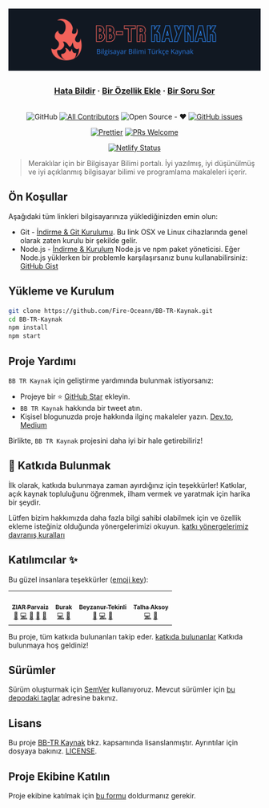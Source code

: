 <h1 align="center">
  <a href="https://bb-tr-kaynak.netlify.app/"><img src="./static/img/slash-introducing.png" alt="Bilgisayar Bilimi Türkçe Kaynak"></a>
</h1>

<h3 align="center">
  <a href="https://github.com/Fire-Oceann/BB-TR-Kaynak/issues/new?assignees=&labels=bug&template=bug_report.yml&title=">Hata Bildir</a>
  <span> · </span>
  <a href="https://github.com/Fire-Oceann/BB-TR-Kaynak/issues/new?assignees=&labels=feature+request&template=feature_request.yml&title=">Bir Özellik Ekle</a>
  <span> · </span>
  <a href="https://github.com/Fire-Oceann/BB-TR-Kaynak/discussions">Bir Soru Sor</a>
</h3>

<div align="center">
<br />
<a herf="./LICENSE"><img alt="GitHub" src="https://img.shields.io/github/license/Fire-Oceann/BB-TR-Kaynak?style=for-the-badge"/></a>
<!-- ALL-CONTRIBUTORS-BADGE:START - Do not remove or modify this section -->
<a href="https://img.shields.io/badge/all_contributors-0-orange.svg?style=for-the-badge"><img alt="All Contributors" src="https://img.shields.io/badge/all_contributors-4-orange.svg?style=for-the-badge"/></a>
<!-- ALL-CONTRIBUTORS-BADGE:END -->
<a herf=".URL_"><img alt="Open Source - ❤️" src="https://img.shields.io/badge/Open_Source-❤️-00d59b?style=for-the-badge"/></a>
<a href="https://github.com/Fire-Oceann/BB-TR-Kaynak/issues"><img alt="GitHub issues" src="https://img.shields.io/github/issues-raw/Fire-Oceann/BB-TR-Kaynak?color=%23F2625A&style=for-the-badge"/></a>

<a href="https://prettier.io/"><img src="https://img.shields.io/badge/code%20style-prettier-%23d971de?style=for-the-badge" alt="Prettier" /></a>
<a href="https://github.com/Fire-Oceann/BB-TR-Kaynak/pulls"><img src="https://img.shields.io/badge/PRs-welcome-brightgreen.svg?style=for-the-badge" alt="PRs Welcome" /></a>

[![Netlify Status](https://api.netlify.com/api/v1/badges/2ee8c37e-6b55-44b0-b0e5-ec6663e7ddca/deploy-status)](https://app.netlify.com/sites/bb-tr-kaynak/deploys)

</div>

> Meraklılar için bir Bilgisayar Bilimi portalı. İyi yazılmış, iyi düşünülmüş ve iyi açıklanmış bilgisayar bilimi ve programlama makaleleri içerir.

## Ön Koşullar

Aşağıdaki tüm linkleri bilgisayarınıza yüklediğinizden emin olun:

- Git - [İndirme & Git Kurulumu](https://git-scm.com/downloads). Bu link OSX ve Linux cihazlarında genel olarak zaten kurulu bir şekilde gelir.
- Node.js - [İndirme & Kurulum](https://nodejs.org/en/download/) Node.js ve npm paket yöneticisi. Eğer Node.js yüklerken bir problemle karşılaşırsanız bunu kullanabilirsiniz: [GitHub Gist](https://gist.github.com/isaacs/579814)

## Yükleme ve Kurulum

```bash
git clone https://github.com/Fire-Oceann/BB-TR-Kaynak.git
cd BB-TR-Kaynak
npm install
npm start
```

## Proje Yardımı

`BB TR Kaynak` için geliştirme yardımında bulunmak istiyorsanız:

- Projeye bir ⭐️ [GitHub Star](https://github.com/Fire-Oceann/BB-TR-Kaynak) ekleyin.
- `BB TR Kaynak` hakkında bir tweet atın.
- Kişisel blogunuzda proje hakkında ilginç makaleler yazın. [Dev.to](https://dev.to/), [Medium](https://medium.com/)

Birlikte, `BB TR Kaynak` projesini daha iyi bir hale getirebiliriz!

## 🤝 Katkıda Bulunmak

İlk olarak, katkıda bulunmaya zaman ayırdığınız için teşekkürler! Katkılar, açık kaynak topluluğunu öğrenmek, ilham vermek ve yaratmak için harika bir şeydir.

Lütfen bizim hakkımızda daha fazla bilgi sahibi olabilmek için ve özellik ekleme isteğiniz olduğunda yönergelerimizi okuyun. [katkı yönergelerimiz](CONTRIBUTING.md) [davranış kuralları](CODE_OF_CONDUCT.md)

## Katılımcılar ✨

Bu güzel insanlara teşekkürler ([emoji key](https://allcontributors.org/docs/en/emoji-key)):

<!-- ALL-CONTRIBUTORS-LIST:START - Do not remove or modify this section -->
<!-- prettier-ignore-start -->
<!-- markdownlint-disable -->

<table>
  <tr>
    <td align="center"><a href="https://github.com/ziarparvaiz"><img src="https://avatars.githubusercontent.com/u/50423368?v=4?s=100" width="100px;" alt=""/><br /><sub><b>ZIAR Parvaiz</b></sub></a><br /><a href="https://github.com/Fire-Oceann/BB-TR-Kaynak/issues?q=author%3Aziarparvaiz" title="Bug reports">🐛</a> <a href="https://github.com/Fire-Oceann/BB-TR-Kaynak/commits?author=ziarparvaiz" title="Code">💻</a> <a href="#design-ziarparvaiz" title="Design">🎨</a> <a href="https://github.com/Fire-Oceann/BB-TR-Kaynak/commits?author=ziarparvaiz" title="Documentation">📖</a> <a href="#ideas-ziarparvaiz" title="Ideas, Planning, & Feedback">🤔</a> </td>
    <td align="center"><a href="https://github.com/Burak-Atak"><img src="https://avatars.githubusercontent.com/u/71793345?v=4?s=100" width="100px;" alt=""/><br /><sub><b>Burak</b></sub></a><br /><a href="https://github.com/Fire-Oceann/BB-TR-Kaynak/commits?author=Burak-Atak" title="Code">💻</a> <a href="https://github.com/Fire-Oceann/BB-TR-Kaynak/commits?author=Burak-Atak" title="Documentation">📖</a></td>
    <td align="center"><a href="https://medium.com/@beyzatekinli"><img src="https://avatars.githubusercontent.com/u/64313175?v=4?s=100" width="100px;" alt=""/><br /><sub><b>Beyzanur Tekinli</b></sub></a><br /><a href="#blog-b-tekinli" title="Blogposts">📝</a> <a href="https://github.com/Fire-Oceann/BB-TR-Kaynak/commits?author=b-tekinli" title="Code">💻</a> <a href="https://github.com/Fire-Oceann/BB-TR-Kaynak/commits?author=b-tekinli" title="Documentation">📖</a></td>
    <td align="center"><a href="https://github.com/TalhaAksoy"><img src="https://avatars.githubusercontent.com/u/56833887?v=4?s=100" width="100px;" alt=""/><br /><sub><b>Talha Aksoy</b></sub></a><br /><a href="https://github.com/Fire-Oceann/BB-TR-Kaynak/commits?author=TalhaAksoy" title="Code">💻</a> <a href="https://github.com/Fire-Oceann/BB-TR-Kaynak/commits?author=TalhaAksoy" title="Documentation">📖</a></td>
  </tr>
</table>

<!-- markdownlint-restore -->
<!-- prettier-ignore-end -->

<!-- ALL-CONTRIBUTORS-LIST:END -->

Bu proje, tüm katkıda bulunanları takip eder. [katkıda bulunanlar](https://github.com/all-contributors/all-contributors) Katkıda bulunmaya hoş geldiniz!

## Sürümler

Sürüm oluşturmak için [SemVer](https://semver.org/) kullanıyoruz. Mevcut sürümler için [bu depodaki taglar](https://github.com/Fire-Oceann/BB-TR-Kaynak/tags) adresine bakınız.

## Lisans

Bu proje [BB-TR Kaynak](https://github.com/Fire-Oceann) bkz. kapsamında lisanslanmıştır. Ayrıntılar için dosyaya bakınız. [LICENSE](./LICENSE).

## Proje Ekibine Katılın

Proje ekibine katılmak için [bu formu](https://2ao4nlhmuns.typeform.com/to/p5MR2HBC) doldurmanız gerekir.
